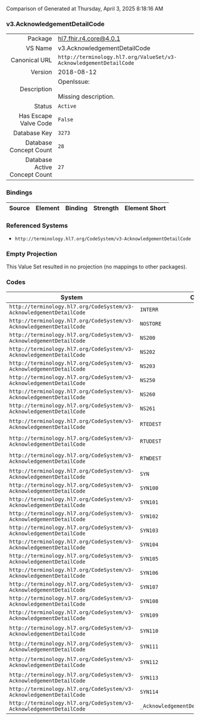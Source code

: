Comparison of 
Generated at Thursday, April 3, 2025 8:18:16 AM

### v3.AcknowledgementDetailCode

|      |     |
| ---: | --- |
| Package | hl7.fhir.r4.core@4.0.1 |
| VS Name | v3.AcknowledgementDetailCode |
| Canonical URL | `http://terminology.hl7.org/ValueSet/v3-AcknowledgementDetailCode` |
| Version | 2018-08-12 |
| Description | OpenIssue:<br/><br/>Missing description. |
| Status | `Active` |
| Has Escape Valve Code | `False` |
| Database Key | `3273` |
| Database Concept Count | `28` |
| Database Active Concept Count | `27` |
### Bindings

| Source | Element | Binding | Strength | Element Short |
| ------ | ------- | ------- | -------- | ------------- |

### Referenced Systems

* `http://terminology.hl7.org/CodeSystem/v3-AcknowledgementDetailCode`
### Empty Projection

This Value Set resulted in no projection (no mappings to other packages).

### Codes

| System | Code | Display |
| ------ | ---- | ------- |
| `http://terminology.hl7.org/CodeSystem/v3-AcknowledgementDetailCode` | `INTERR` | Internal system error |
| `http://terminology.hl7.org/CodeSystem/v3-AcknowledgementDetailCode` | `NOSTORE` | No storage space for message. |
| `http://terminology.hl7.org/CodeSystem/v3-AcknowledgementDetailCode` | `NS200` | Unsupported interaction |
| `http://terminology.hl7.org/CodeSystem/v3-AcknowledgementDetailCode` | `NS202` | Unsupported processing id |
| `http://terminology.hl7.org/CodeSystem/v3-AcknowledgementDetailCode` | `NS203` | Unsupported version id |
| `http://terminology.hl7.org/CodeSystem/v3-AcknowledgementDetailCode` | `NS250` | Unsupported processing Mode |
| `http://terminology.hl7.org/CodeSystem/v3-AcknowledgementDetailCode` | `NS260` | Unknown sender |
| `http://terminology.hl7.org/CodeSystem/v3-AcknowledgementDetailCode` | `NS261` | Unrecognized attentionline |
| `http://terminology.hl7.org/CodeSystem/v3-AcknowledgementDetailCode` | `RTEDEST` | Message routing error, destination unreachable. |
| `http://terminology.hl7.org/CodeSystem/v3-AcknowledgementDetailCode` | `RTUDEST` | Error: Message routing error, unknown destination. |
| `http://terminology.hl7.org/CodeSystem/v3-AcknowledgementDetailCode` | `RTWDEST` | Message routing warning, destination unreachable. |
| `http://terminology.hl7.org/CodeSystem/v3-AcknowledgementDetailCode` | `SYN` | Syntax error |
| `http://terminology.hl7.org/CodeSystem/v3-AcknowledgementDetailCode` | `SYN100` | Required association missing |
| `http://terminology.hl7.org/CodeSystem/v3-AcknowledgementDetailCode` | `SYN101` | Required attribute missing |
| `http://terminology.hl7.org/CodeSystem/v3-AcknowledgementDetailCode` | `SYN102` | Data type error |
| `http://terminology.hl7.org/CodeSystem/v3-AcknowledgementDetailCode` | `SYN103` | Value not found in code system |
| `http://terminology.hl7.org/CodeSystem/v3-AcknowledgementDetailCode` | `SYN104` | Invalid code system in CNE |
| `http://terminology.hl7.org/CodeSystem/v3-AcknowledgementDetailCode` | `SYN105` | Required element missing |
| `http://terminology.hl7.org/CodeSystem/v3-AcknowledgementDetailCode` | `SYN106` | Terminology error |
| `http://terminology.hl7.org/CodeSystem/v3-AcknowledgementDetailCode` | `SYN107` | Deprecated code |
| `http://terminology.hl7.org/CodeSystem/v3-AcknowledgementDetailCode` | `SYN108` | Number of repetitions exceeds limit |
| `http://terminology.hl7.org/CodeSystem/v3-AcknowledgementDetailCode` | `SYN109` | Mandatory element with null value |
| `http://terminology.hl7.org/CodeSystem/v3-AcknowledgementDetailCode` | `SYN110` | Number of association repetitions exceeds limit |
| `http://terminology.hl7.org/CodeSystem/v3-AcknowledgementDetailCode` | `SYN111` | Value does not match fixed value |
| `http://terminology.hl7.org/CodeSystem/v3-AcknowledgementDetailCode` | `SYN112` | Number of attribute repetitions exceeds limit |
| `http://terminology.hl7.org/CodeSystem/v3-AcknowledgementDetailCode` | `SYN113` | Formal constraint violation |
| `http://terminology.hl7.org/CodeSystem/v3-AcknowledgementDetailCode` | `SYN114` | Insufficient repetitions |
| `http://terminology.hl7.org/CodeSystem/v3-AcknowledgementDetailCode` | `_AcknowledgementDetailNotSupportedCode` | AcknowledgementDetailNotSupportedCode |
